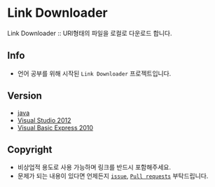 # Link Downloader

Link Downloader :: URI형태의 파일을 로컬로 다운로드 합니다.

## Info

- 언어 공부를 위해 시작된 `Link Downloader` 프로젝트입니다.

## Version

- [java](https://github.com/Sotaneum/link-downloader/tree/0ccb9f5a1a90a9fb9244cd613aee8dfb55a4dc78)
- [Visual Studio 2012](https://github.com/Sotaneum/link-downloader/tree/64e4ca195c4f799af467f3ec6a5ee5088daaf6f8)
- [Visual Basic Express 2010](https://github.com/Sotaneum/link-downloader/tree/f8a0d89a59bdc4cd0034345a58ba2030e45cb6db)

## Copyright

- 비상업적 용도로 사용 가능하며 링크를 반드시 포함해주세요.
- 문제가 되는 내용이 있다면 언제든지 [`issue`](https://github.com/Sotaneum/link-downloader/issues/new), [`Pull requests`](https://github.com/Sotaneum/link-downloader/compare) 부탁드립니다.
